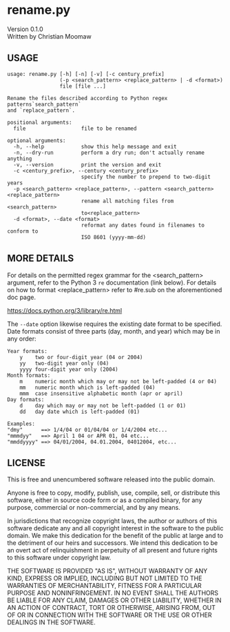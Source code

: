 # rename.py

Version 0.1.0  
Written by Christian Moomaw

## USAGE

	usage: rename.py [-h] [-n] [-v] [-c century_prefix]
	                 (-p <search_pattern> <replace_pattern> | -d <format>)
	                 file [file ...]

	Rename the files described according to Python regex patterns`search_pattern`
	and `replace_pattern`.

	positional arguments:
	  file                  file to be renamed

	optional arguments:
	  -h, --help            show this help message and exit
	  -n, --dry-run         perform a dry run; don't actually rename anything
	  -v, --version         print the version and exit
	  -c <century_prefix>, --century <century_prefix>
	                        specify the number to prepend to two-digit years
	  -p <search_pattern> <replace_pattern>, --pattern <search_pattern> <replace_pattern>
	                        rename all matching files from <search_pattern>
	                        to<replace_pattern>
	  -d <format>, --date <format>
	                        reformat any dates found in filenames to conform to
	                        ISO 8601 (yyyy-mm-dd)

## MORE DETAILS

For details on the permitted regex grammar for the <search_pattern> argument,
refer to the Python 3 `re` documentation (link below). For details on how to
format <replace_pattern> refer to #re.sub on the aforementioned doc page.

https://docs.python.org/3/library/re.html

The `--date` option likewise requires the existing date format to be specified.
Date formats consist of three parts (day, month, and year) which may be in any
order:

	Year formats:
	    y    two or four-digit year (04 or 2004)
	    yy   two-digit year only (04)
	    yyyy four-digit year only (2004)
	Month formats:
	    m    numeric month which may or may not be left-padded (4 or 04)
	    mm   numeric month which is left-padded (04)
	    mmm  case insensitive alphabetic month (apr or april)
	Day formats:
	    d    day which may or may not be left-padded (1 or 01)
	    dd   day date which is left-padded (01)

	Examples:
	"dmy"      ==> 1/4/04 or 01/04/04 or 1/4/2004 etc...
	"mmmdyy"   ==> April 1 04 or APR 01, 04 etc...
	"mmddyyyy" ==> 04/01/2004, 04.01.2004, 04012004, etc...

## LICENSE

This is free and unencumbered software released into the public domain.

Anyone is free to copy, modify, publish, use, compile, sell, or
distribute this software, either in source code form or as a compiled
binary, for any purpose, commercial or non-commercial, and by any
means.

In jurisdictions that recognize copyright laws, the author or authors
of this software dedicate any and all copyright interest in the
software to the public domain. We make this dedication for the benefit
of the public at large and to the detriment of our heirs and
successors. We intend this dedication to be an overt act of
relinquishment in perpetuity of all present and future rights to this
software under copyright law.

THE SOFTWARE IS PROVIDED "AS IS", WITHOUT WARRANTY OF ANY KIND,
EXPRESS OR IMPLIED, INCLUDING BUT NOT LIMITED TO THE WARRANTIES OF
MERCHANTABILITY, FITNESS FOR A PARTICULAR PURPOSE AND NONINFRINGEMENT.
IN NO EVENT SHALL THE AUTHORS BE LIABLE FOR ANY CLAIM, DAMAGES OR
OTHER LIABILITY, WHETHER IN AN ACTION OF CONTRACT, TORT OR OTHERWISE,
ARISING FROM, OUT OF OR IN CONNECTION WITH THE SOFTWARE OR THE USE OR
OTHER DEALINGS IN THE SOFTWARE.
